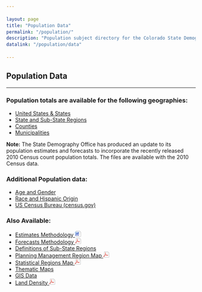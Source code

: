 ```yaml
---

layout: page
title: "Population Data"
permalink: "/population/"
description: "Population subject directory for the Colorado State Demography Office"
datalink: "/population/data"

---
```



## Population Data

- - -

### Population totals are available for the following geographies:

- [United States & States](/population/population-totals-us-states#population-totals-for-the-us-and-states)
- [State and Sub-State Regions](/population/population-totals-colorado-substate#population-totals-for-colorado-and-sub-state-regions)
- [Counties](/population/population-totals-counties#population-totals-for-colorado-counties)
- [Municipalities](/population/population-totals-municipalities#population-totals-for-colorado-municipalities)

**Note:** The State Demography Office has produced an update to its population estimates and forecasts to incorporate the recently released 2010 Census count population totals. The files are available with the 2010 Census data.

### Additional Population data:

- [Age and Gender](/population/age-gender-population-data#age-and-gender-population-data)
- [Race and Hispanic Origin](/population/race-hispanic-origin#race-and-hispanic-origin)
- [US Census Bureau (census.gov)](http://www.census.gov/)

### Also Available:

- [Estimates Methodology ![doc](/images/page_white_word.png 'download doc file')](https://drive.google.com/uc?export=download&id=0B-vz6H4k4SESNm5hb1NmQWZWdlU)
- [Forecasts Methodology ![pdf](/images/page_white_acrobat.png 'download pdf file')](https://drive.google.com/uc?export=download&id=0B2oqdPZKJqK7RU92Z1RSVnJERXc)
- [Definitions of Sub-State Regions](/gis/colorado-regions/#understanding-colorado-regions)
- [Planning Management Region Map ![pdf](/images/page_white_acrobat.png 'download pdf file')](https://storage.googleapis.com/maps-static/PlanningManagement8x11.pdf)
- [Statistical Regions Map ![pdf](/images/page_white_acrobat.png 'download pdf file')](https://drive.google.com/uc?export=download&id=0B2oqdPZKJqK7VjNuRWdiYnRhbnM)
- [Thematic Maps](/gis/thematic-maps#thematic-maps)
- [GIS Data](/gis/gis-data#gis-data)
- [Land Density ![pdf](/images/page_white_acrobat.png 'download pdf file')](https://drive.google.com/uc?export=download&id=0B6P5TF4k2v8qeTFXSmxJc1phNW8)
